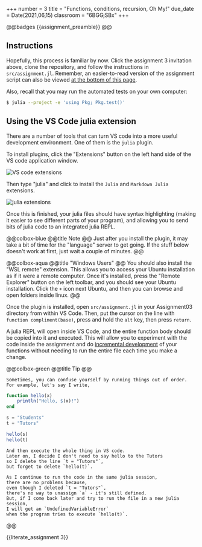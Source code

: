 +++
number = 3
title = "Functions, conditions, recursion, Oh My!"
due_date = Date(2021,06,15)
classroom = "6BGGjSBx"
+++

@@badges
{{assignment_preamble}}
@@
## Instructions

Hopefully, this process is familiar by now.
Click the assignment 3 invitation above,
clone the repository, and follow the instructions
in `src/assignment.jl`.
Remember, an easier-to-read version of the assignment
script can also be viewed [at the bottom of this page](#assignment03_code).

Also, recall that you may run the automated tests on your own computer:

```sh
$ julia --project -e 'using Pkg; Pkg.test()'
```

## Using the VS Code julia extension

There are a number of tools that can turn VS code
into a more useful development environment.
One of them is the `julia` plugin.

To install plugins, click the "Extensions"
button on the left hand side of the VS code application window.

![VS code extensions](https://imgur.com/6fz1qvX.png)

Then type "julia" and click to install
the `Julia` and `Markdown Julia` extensions.

![julia extensions](https://imgur.com/TxKLDwG.png)

Once this is finished, your julia files
should have syntax highlighting
(making it easier to see different parts of your program),
and allowing you to send bits of julia code to an integrated julia REPL.

@@colbox-blue
@@title
Note
@@
Just after you install the plugin,
it may take a bit of time for the "language" server to get going.
If the stuff below doesn't work at first, just wait a couple of minutes.
@@

@@colbox-aqua
@@title
 "Windows Users"
@@
You should also install the "WSL remote" extension.
This allows you to access your Ubuntu installation
as if it were a remote computer.
Once it's installed,
press the "Remote Explorer" button on the left toolbar,
and you should see your Ubuntu installation.
Click the `+` icon next Ubuntu,
and then you can browse and open folders inside linux.
@@

Once the plugin is installed, open `src/assignment.jl`
in your Assignment03 directory from within VS Code.
Then, put the cursor on the line with `function compliment(base)`,
press and hold the `alt` key, then press `return`.

A julia REPL will open inside VS Code,
and the entire function body should be copied into it and executed.
This will allow you to experiment with the code inside the assignment
and do [incremental development](https://benlauwens.github.io/ThinkJulia.jl/latest/book.html#incremental_development)
of your functions without needing to run the entire file each time you make a change.

@@colbox-green
@@title
Tip
@@

    Sometimes, you can confuse yourself by running things out of order.
    For example, let's say I write,

```julia
function hello(x)
    println("Hello, $(x)!")
end

s = "Students"
t = "Tutors"

hello(s)
hello(t)
```

    And then execute the whole thing in VS code.
    Later on, I decide I don't need to say hello to the Tutors
    so I delete the line `t = "Tutors"`,
    but forget to delete `hello(t)`. 

    As I continue to run the code in the same julia session,
    there are no problems because,
    even though I deleted `t = "Tutors"`,
    there's no way to unassign `a` - it's still defined.
    But, if I come back later and try to run the file in a new julia session,
    I will get an `UndefinedVariableError`
    when the program tries to execute `hello(t)`.
@@

{{literate_assignment 3}}